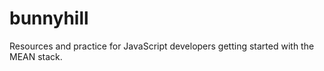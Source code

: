 bunnyhill
=========

Resources and practice for JavaScript developers getting started with the MEAN stack.
